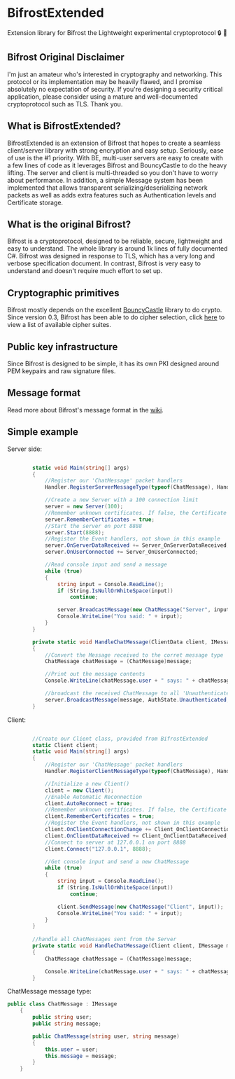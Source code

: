 # BifrostExtended
Extension library for Bifrost the Lightweight experimental cryptoprotocol :lock: :key:

## Bifrost Original Disclaimer
I'm just an amateur who's interested in cryptography and networking. This protocol or its implementation may be heavily flawed, and I promise absolutely no expectation of security. If you're designing a security critical application, please consider using a mature and well-documented cryptoprotocol such as TLS. Thank you.

## What is BifrostExtended?
BifrostExtended is an extension of Bifrost that hopes to create a seamless client/server library with strong encryption and easy setup. Seriously, ease of use is the #1 priority. With BE, multi-user servers are easy to create with a few lines of code as it leverages Bifrost and BouncyCastle to do the heavy lifting. The server and client is multi-threaded so you don't have to worry about performance. In addition, a simple Message system has been implemented that allows transparent serializing/deserializing network packets as well as adds extra features such as Authentication levels and Certificate storage.

## What is the original Bifrost?
Bifrost is a cryptoprotocol, designed to be reliable, secure, lightweight and easy to understand. The whole library is around 1k lines of fully documented C#. Bifrost was designed in response to TLS, which has a very long and verbose specification document. In contrast, Bifrost is very easy to understand and doesn't require much effort to set up.

## Cryptographic primitives
Bifrost mostly depends on the excellent [BouncyCastle](http://bouncycastle.org/) library to do crypto. Since version 0.3, Bifrost has been able to do cipher selection, click [here](https://github.com/hexafluoride/Bifrost/wiki/Cipher-suites) to view a list of available cipher suites.

## Public key infrastructure
Since Bifrost is designed to be simple, it has its own PKI designed around PEM keypairs and raw signature files.

## Message format
Read more about Bifrost's message format in the [wiki](https://github.com/hexafluoride/Bifrost/wiki/Message-format).

## Simple example
Server side:

``` csharp

		static void Main(string[] args)
        {
			//Register our 'ChatMessage' packet handlers
            Handler.RegisterServerMessageType(typeof(ChatMessage), HandleChatMessage);

			//Create a new Server with a 100 connection limit
            server = new Server(100);
			//Remember unknown certificates. If false, the Certificate must already be known.
            server.RememberCertificates = true;
			//Start the server on port 8888
            server.Start(8888);
			//Register the Event handlers, not shown in this example
            server.OnServerDataReceived += Server_OnServerDataReceived;
            server.OnUserConnected += Server_OnUserConnected;

			//Read console input and send a message
            while (true)
            {
                string input = Console.ReadLine();
                if (String.IsNullOrWhiteSpace(input))
                    continue;

                server.BroadcastMessage(new ChatMessage("Server", input), AuthState.Unauthenticated);
                Console.WriteLine("You said: " + input);
            }
        }

		private static void HandleChatMessage(ClientData client, IMessage message)
        {
			//Convert the Message received to the corret message type
            ChatMessage chatMessage = (ChatMessage)message;

			//Print out the message contents
            Console.WriteLine(chatMessage.user + " says: " + chatMessage.message);

			//broadcast the received ChatMessage to all 'Unauthenticated' (or greater connected users) except the original client
            server.BroadcastMessage(message, AuthState.Unauthenticated, client);
        }
```

Client:
``` csharp

		//Create our Client class, provided from BifrostExtended
        static Client client;
		static void Main(string[] args)
        {
			//Register our 'ChatMessage' packet handlers
            Handler.RegisterClientMessageType(typeof(ChatMessage), HandleChatMessage);

			//Initialize a new Client()
            client = new Client();
			//Enable Automatic Reconnection
            client.AutoReconnect = true;
			//Remember unknown certificates. If false, the Certificate must already be known.
            client.RememberCertificates = true;
			//Register the Event handlers, not shown in this example
            client.OnClientConnectionChange += Client_OnClientConnectionChange;
            client.OnClientDataReceived += Client_OnClientDataReceived;
			//Connect to server at 127.0.0.1 on port 8888
            client.Connect("127.0.0.1", 8888);

			//Get console input and send a new ChatMessage
            while (true)
            {
                string input = Console.ReadLine();
                if (String.IsNullOrWhiteSpace(input))
                    continue;

                client.SendMessage(new ChatMessage("Client", input));
                Console.WriteLine("You said: " + input);
            }
        }
		
		//handle all ChatMessages sent from the Server
		private static void HandleChatMessage(Client client, IMessage message)
        {
            ChatMessage chatMessage = (ChatMessage)message;

            Console.WriteLine(chatMessage.user + " says: " + chatMessage.message);
        }
```

ChatMessage message type:
``` csharp
public class ChatMessage : IMessage
    {
        public string user;
        public string message;

        public ChatMessage(string user, string message)
        {
            this.user = user;
            this.message = message;
        }
    }
```